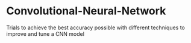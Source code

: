 # Convolutional-Neural-Network
Trials to achieve the best accuracy possible with different techniques to improve and tune a CNN model 
